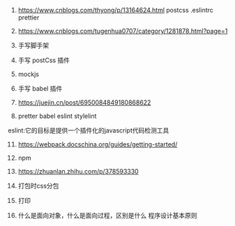 1. https://www.cnblogs.com/thyong/p/13164624.html postcss .eslintrc prettier


3. https://www.cnblogs.com/tugenhua0707/category/1281878.html?page=1
4. 手写脚手架
5. 手写 postCss 插件
6. mockjs
7. 手写 babel 插件

8. https://juejin.cn/post/6950084849180868622
9. pretter babel eslint stylelint

eslint:它的目标是提供一个插件化的javascript代码检测工具


11. https://webpack.docschina.org/guides/getting-started/

12. npm

13. https://zhuanlan.zhihu.com/p/378593330

14. 打包时css分包

15. 打印

16. 什么是面向对象，什么是面向过程，区别是什么
程序设计基本原则
